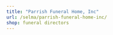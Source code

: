 ```yaml
---
title: "Parrish Funeral Home, Inc"
url: /selma/parrish-funeral-home-inc/
shop: funeral directors
---
```

